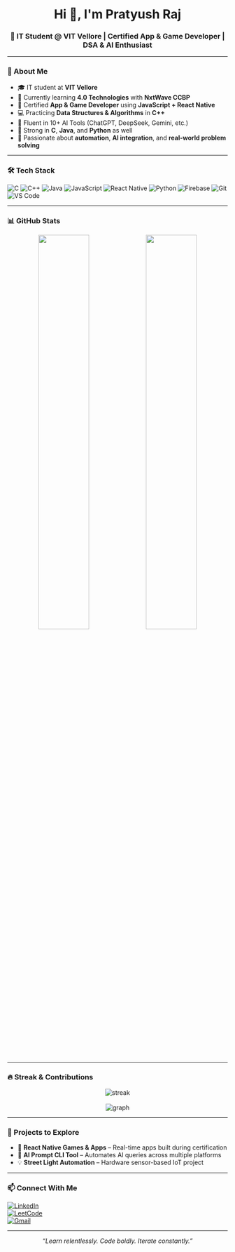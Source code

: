 <h1 align="center">Hi 👋, I'm Pratyush Raj</h1>
<h3 align="center">🚀 IT Student @ VIT Vellore | Certified App & Game Developer | DSA & AI Enthusiast</h3>

---

### 🧠 About Me

- 🎓 IT student at **VIT Vellore**
- 📘 Currently learning **4.0 Technologies** with **NxtWave CCBP**
- 📱 Certified **App & Game Developer** using **JavaScript + React Native**
- 💻 Practicing **Data Structures & Algorithms** in **C++**
- 🤖 Fluent in 10+ AI Tools (ChatGPT, DeepSeek, Gemini, etc.)
- 🌟 Strong in **C**, **Java**, and **Python** as well
- 🚀 Passionate about **automation**, **AI integration**, and **real-world problem solving**

---

### 🛠️ Tech Stack

![C](https://img.shields.io/badge/C-A8B9CC?style=flat&logo=c&logoColor=black)
![C++](https://img.shields.io/badge/C++-00599C?style=flat&logo=c%2B%2B&logoColor=white)
![Java](https://img.shields.io/badge/Java-ED8B00?style=flat&logo=java&logoColor=white)
![JavaScript](https://img.shields.io/badge/JavaScript-F7DF1E?style=flat&logo=javascript&logoColor=black)
![React Native](https://img.shields.io/badge/React_Native-20232A?style=flat&logo=react&logoColor=61DAFB)
![Python](https://img.shields.io/badge/Python-3776AB?style=flat&logo=python&logoColor=white)
![Firebase](https://img.shields.io/badge/Firebase-FFCA28?style=flat&logo=firebase&logoColor=black)
![Git](https://img.shields.io/badge/Git-F05032?style=flat&logo=git&logoColor=white)
![VS Code](https://img.shields.io/badge/VSCode-007ACC?style=flat&logo=visual-studio-code&logoColor=white)

---

### 📊 GitHub Stats

<p align="center">
  <img width="48%" src="https://github-readme-stats.vercel.app/api?username=Pratyush017&show_icons=true&theme=radical" />
  <img width="48%" src="https://github-readme-stats.vercel.app/api/top-langs/?username=Pratyush017&layout=compact&theme=radical" />
</p>

---

### 🔥 Streak & Contributions

<p align="center">
  <img src="https://github-readme-streak-stats.herokuapp.com/?user=Pratyush017&theme=radical" alt="streak"/>
  <br><br>
  <img src="https://github-readme-activity-graph.cyclic.app/graph?username=Pratyush017&theme=dracula" alt="graph"/>
</p>

---

### 🚀 Projects to Explore

- 📱 **React Native Games & Apps** – Real-time apps built during certification
- 🤖 **AI Prompt CLI Tool** – Automates AI queries across multiple platforms
- 💡 **Street Light Automation** – Hardware sensor-based IoT project

---

### 📫 Connect With Me

[![LinkedIn](https://img.shields.io/badge/-LinkedIn-blue?logo=linkedin&style=flat)](https://www.linkedin.com/in/pratyushraj0176)  
[![LeetCode](https://img.shields.io/badge/-LeetCode-FFA116?style=flat&logo=leetcode&logoColor=white)](https://leetcode.com/yourleetcode)  
[![Gmail](https://img.shields.io/badge/-Gmail-D14836?style=flat&logo=gmail&logoColor=white)](mailto:pratyushraj0176@gmail.com)

---

<p align="center">
  <i>“Learn relentlessly. Code boldly. Iterate constantly.”</i>
</p>
